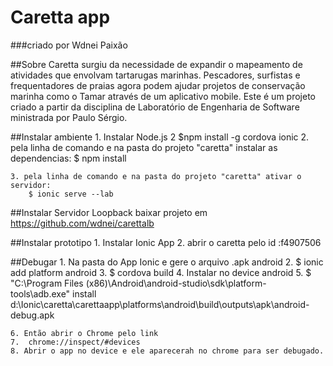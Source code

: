 # Caretta app
###criado por Wdnei Paixão

##Sobre
Caretta surgiu da necessidade de expandir o mapeamento de atividades que envolvam tartarugas marinhas. Pescadores, surfistas e frequentadores de praias
agora podem ajudar projetos de conservação marinha como o Tamar através de um aplicativo mobile.
Este é um projeto criado a partir da disciplina de Laboratório de Engenharia de Software ministrada por Paulo Sérgio.


##Instalar ambiente
	1. Instalar Node.js
	2 $npm install -g cordova ionic
        2. pela linha de comando e na pasta do projeto "caretta" instalar as dependencias:
		$ npm install

	3. pela linha de comando e na pasta do projeto "caretta" ativar o servidor:
	    $ ionic serve --lab

##Instalar Servidor Loopback
baixar projeto em <https://github.com/wdnei/carettalb>

##Instalar prototipo
	1. Instalar Ionic App
	2. abrir o caretta pelo id :f4907506


##Debugar
    1. Na pasta do App Ionic e gere o arquivo .apk android
    2. $ ionic add platform android
    3. $ cordova build
    4. Instalar no device android
    5. $  "C:\Program Files (x86)\Android\android-studio\sdk\platform-tools\adb.exe" install d:\Ionic\caretta\carettaapp\platforms\android\build\outputs\apk\android-debug.apk

    6. Então abrir o Chrome pelo link
    7.  chrome://inspect/#devices
    8. Abrir o app no device e ele aparecerah no chrome para ser debugado.
